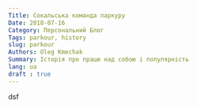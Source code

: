 ```yaml
---
Title: Сокальська команда паркуру  
Date: 2018-07-16
Category: Персональний Блог  
Tags: parkour, history  
slug: parkour
Authors: Oleg Kmechak  
Summary: Історія про працю над собою і популярність
lang: ua  
draft : true  
---
```


dsf